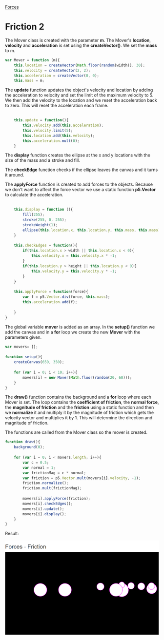 [Forces](../)

# Friction 2

The Mover class is created with the parameter **m**. The Mover's **location**, **velocity** and **acceleration** is set using the **createVector()**. We set the **mass** to m.

```js
var Mover = function (m){
    this.location = createVector(Math.floor(random(width)), 30);
    this.velocity = createVector(2, 2);
    this.acceleration = createVector(0, 0);
    this.mass = m;
```
The **update** function updates the object's velocity and location by adding the acceleration to velocity and set the limit of the maximum velocity to 5. We then add the velocity to the location and we reset the acceleration back to zero. This will reset the acceleration each frame.

```js

    this.update = function(){
        this.velocity.add(this.acceleration);
        this.velocity.limit(5);
        this.location.add(this.velocity);
        this.acceleration.mult(0);
    }
```
The **display** function creates the ellipse at the x and y locations with the size of the mass and a stroke and fill.

The **checkEdge** function checks if the ellipse leaves the canvas and it turns it around.

The **applyForce** function is created to add forces to the objects. Because we don't want to affect the force vector we use a static function **p5.Vector** to calculate the acceleration.

```js

    this.display = function (){
        fill(255);
        stroke(255, 0, 255);
        strokeWeight(1);
        ellipse(this.location.x, this.location.y, this.mass, this.mass);
    }

    this.checkEdges = function(){
        if(this.location.x > width || this.location.x < 0){
            this.velocity.x = this.velocity.x * -1;
        }
        if(this.location.y > height || this.location.y < 0){
            this.velocity.y = this.velocity.y * -1;
        }
    }

    this.applyForce = function(force){
        var f = p5.Vector.div(force, this.mass);
        this.acceleration.add(f);

    }
}

```
The global variable **mover** is added as an array. In the **setup()** function we add the canvas and in a **for** loop we create the new **Mover** with the parameters given.

```js
var movers= [];

function setup(){
    createCanvas(650, 350);

    for (var i = 0; i < 10; i++){
        movers[i] = new Mover(Math.floor(random(20, 60)));
    }
}
```
The **draw()** function contains the background and a **for** loop where each Mover is set. The loop contains the **coefficient of friction**, the **normal force**, the **magnitude of friction** and the **friction** using a static function and then we **normalize** it and multiply it by the magnitude of friction which gets the velocity vector and multiplies it by 1. This will determine the direction and magnitude of friction.

The functions are called from the Mover class so the mover is created.

```js
function draw(){
    background(0);

    for (var i = 0; i < movers.length; i++){
        var c = 0.5;
        var normal = 1;
        var frictionMag = c * normal;
        var friction = p5.Vector.mult(movers[i].velocity, -1);
        friction.normalize();
        friction.mult(frictionMag);

        movers[i].applyForce(friction);
        movers[i].checkEdges();
        movers[i].update();
        movers[i].display();
    }
}
```

Result:

![Friction](img/Sketch.PNG?raw=true "Friction")
